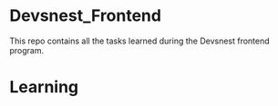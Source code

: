 # Devsnest_Frontend

This repo contains all the tasks learned during the Devsnest frontend program.

# Learning
